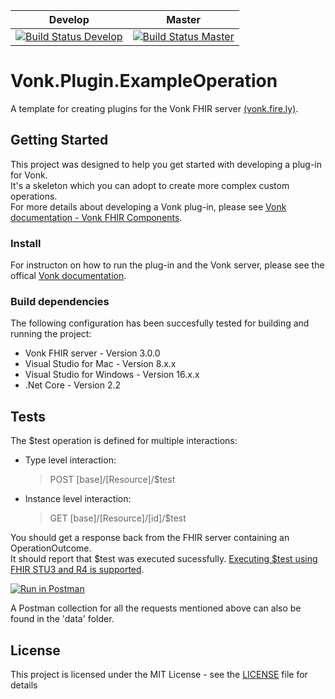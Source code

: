 |Develop|Master|
|---|---|
|[![Build Status Develop](https://firely.visualstudio.com/vonk%20public%20plugins/_apis/build/status/FirelyTeam.Vonk.Plugin.ExampleOperation?branchName=develop)](https://firely.visualstudio.com/vonk%20public%20plugins/_build/latest?definitionId=33&branchName=develop)| [![Build Status Master](https://firely.visualstudio.com/vonk%20public%20plugins/_apis/build/status/FirelyTeam.Vonk.Plugin.ExampleOperation?branchName=master)](https://firely.visualstudio.com/vonk%20public%20plugins/_build/latest?definitionId=33&branchName=master)|

# Vonk.Plugin.ExampleOperation
A template for creating plugins for the Vonk FHIR server [(vonk.fire.ly)](vonk.fire.ly).

## Getting Started
This project was designed to help you get started with developing a plug-in for Vonk.<br>
It's a skeleton which you can adopt to create more complex custom operations.<br>
For more details about developing a Vonk plug-in, please see [Vonk documentation - Vonk FHIR Components](http://docs.simplifier.net/vonk/components/components.html).

### Install
For instructon on how to run the plug-in and the Vonk server, please see the offical [Vonk documentation](http://docs.simplifier.net/vonk/index.html).

### Build dependencies
The following configuration has been succesfully tested for building and running the project:
* Vonk FHIR server - Version 3.0.0
* Visual Studio for Mac - Version 8.x.x
* Visual Studio for Windows - Version 16.x.x
* .Net Core - Version 2.2

## Tests

The $test operation is defined for multiple interactions:

* Type level interaction:<br>
    > POST [base]/[Resource]/$test

* Instance level interaction:<br>
    > GET [base]/[Resource]/[id]/$test
    
 You should get a response back from the FHIR server containing an OperationOutcome.<br>
 It should report that $test was executed sucessfully. [Executing $test using FHIR STU3 and R4 is supported](http://docs.simplifier.net/vonk/features/multiversion.html).

[![Run in Postman](https://run.pstmn.io/button.svg)](https://app.getpostman.com/run-collection/8eec15ad88bf9c7ba9a6)

A Postman collection for all the requests mentioned above can also be found in the 'data' folder.
    
## License

This project is licensed under the MIT License - see the [LICENSE](LICENSE) file for details
